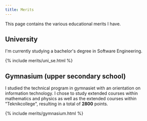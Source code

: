 ```yaml
---
title: Merits
---
```


This page contains the various educational merits I have.

## University
I'm currently studying a bachelor's degree in Software Engineering.

{% include merits/uni_se.html %}

## Gymnasium (upper secondary school)
I studied the technical program in gymnasiet with an orientation on information technology. I chose to study extended courses within mathematics and physics as well as the extended courses within "Teknikcollege", resulting in a total of **2800** points.

{% include merits/gymnasium.html %}
